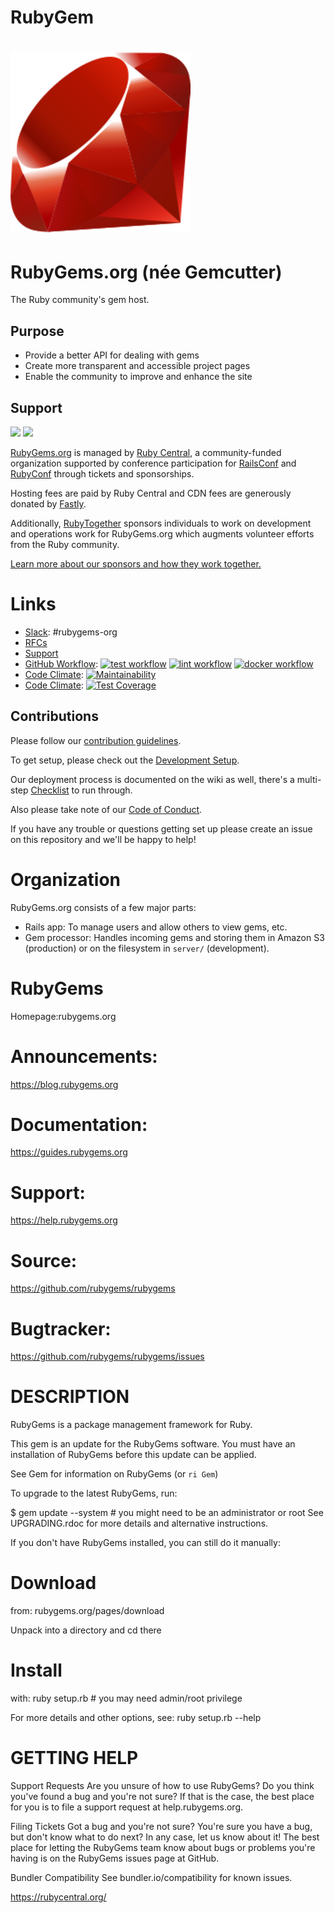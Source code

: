 # RubyGem
# ![Ruby](https://raw.githubusercontent.com/rosemariepahayo11/Ruby/main/%E2%9C%A8%24RubyGems%E2%9C%A8.png)

# RubyGems.org (née Gemcutter)
The Ruby community's gem host.

## Purpose

* Provide a better API for dealing with gems
* Create more transparent and accessible project pages
* Enable the community to improve and enhance the site

## Support

<a href="https://rubytogether.org/"><img src="https://rubytogether.org/images/rubies.svg" width=200></a>
<a href="https://rubycentral.org/"><img src="doc/ruby_central_logo.png" height=110></a><br/>

[RubyGems.org](https://rubygems.org) is managed by [Ruby Central](https://rubycentral.org), a community-funded organization supported by conference participation for [RailsConf](https://railsconf.org) and [RubyConf](https://rubyconf.org) through tickets and sponsorships.

Hosting fees are paid by Ruby Central and CDN fees are generously donated by [Fastly](https://fastly.com).

Additionally, [RubyTogether](https://rubytogether.org) sponsors individuals to work on development and operations work for RubyGems.org which augments volunteer efforts from the Ruby community.

[Learn more about our sponsors and how they work together.](https://rubygems.org/pages/sponsors)

# Links

* [Slack][]: #rubygems-org
* [RFCs](https://github.com/rubygems/rfcs)
* [Support](mailto:support@rubygems.org)
* [GitHub Workflow][]: [![test workflow](https://github.com/rubygems/rubygems.org/actions/workflows/test.yml/badge.svg)](https://github.com/rubygems/rubygems.org/actions/workflows/test.yml) [![lint workflow](https://github.com/rubygems/rubygems.org/actions/workflows/lint.yml/badge.svg)](https://github.com/rubygems/rubygems.org/actions/workflows/lint.yml) [![docker workflow](https://github.com/rubygems/rubygems.org/actions/workflows/docker.yml/badge.svg)](https://github.com/rubygems/rubygems.org/actions/workflows/docker.yml)
* [Code Climate][]: [![Maintainability](https://api.codeclimate.com/v1/badges/7110bb3f9b765042d604/maintainability)](https://codeclimate.com/github/rubygems/rubygems.org/maintainability)
* [Code Climate][]: [![Test Coverage](https://api.codeclimate.com/v1/badges/7110bb3f9b765042d604/test_coverage)](https://codeclimate.com/github/rubygems/rubygems.org/test_coverage)

[Slack]: https://bundler.slack.com/
[github workflow]: https://github.com/rubygems/rubygems.org/actions/
[code climate]: https://codeclimate.com/github/rubygems/rubygems.org

## Contributions

Please follow our [contribution guidelines][].

[contribution guidelines]: https://github.com/rubygems/rubygems.org/blob/master/CONTRIBUTING.md

To get setup, please check out the [Development Setup][].

[development setup]: https://github.com/rubygems/rubygems.org/blob/master/CONTRIBUTING.md#development-setup

Our deployment process is documented on the wiki as well, there's a multi-step
[Checklist][] to run through.

[checklist]: https://github.com/rubygems/rubygems-infrastructure/wiki/Deploys

Also please take note of our [Code of Conduct](https://github.com/rubygems/rubygems.org/blob/master/CODE_OF_CONDUCT.md).

If you have any trouble or questions getting set up please create an issue on this repository and we'll be happy to help!

# Organization

RubyGems.org consists of a few major parts:

* Rails app: To manage users and allow others to view gems, etc.
* Gem processor: Handles incoming gems and storing them in Amazon S3 (production) or
  on the filesystem in `server/` (development).
# RubyGems
Homepage:rubygems.org

# Announcements:
https://blog.rubygems.org

# Documentation:
https://guides.rubygems.org

# Support:
https://help.rubygems.org

# Source:
https://github.com/rubygems/rubygems

# Bugtracker:
https://github.com/rubygems/rubygems/issues

# DESCRIPTION
RubyGems is a package management framework for Ruby.

This gem is an update for the RubyGems software. You must have an installation of RubyGems before this update can be applied.

See Gem for information on RubyGems (or `ri Gem`)

To upgrade to the latest RubyGems, run:

$ gem update --system  # you might need to be an administrator or root
See UPGRADING.rdoc for more details and alternative instructions.

If you don't have RubyGems installed, you can still do it manually:

# Download 
from: rubygems.org/pages/download

Unpack into a directory and cd there

# Install 
with: ruby setup.rb # you may need admin/root privilege

For more details and other options, see:
ruby setup.rb --help

# GETTING HELP

Support Requests
Are you unsure of how to use RubyGems? Do you think you've found a bug and you're not sure? If that is the case, the best place for you is to file a support request at help.rubygems.org.

Filing Tickets
Got a bug and you're not sure? You're sure you have a bug, but don't know what to do next? In any case, let us know about it! The best place for letting the RubyGems team know about bugs or problems you're having is on the RubyGems issues page at GitHub.

Bundler Compatibility
See bundler.io/compatibility for known issues.



























https://rubycentral.org/

